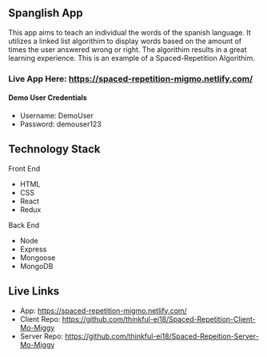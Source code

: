 ## Spanglish App
This app aims to teach an individual the words of the spanish language. It utilizes a linked list algorithim to display words based on the amount of times the user answered wrong or right. The algorithim results in a great learning experience. This is an example of a Spaced-Repetition Algorithim.

### Live App Here: https://spaced-repetition-migmo.netlify.com/
#### Demo User Credentials 
- Username: DemoUser
- Password: demouser123
## Technology Stack

Front End
- HTML
- CSS
- React
- Redux

Back End
- Node
- Express
- Mongoose
- MongoDB

## Live Links

- App: https://spaced-repetition-migmo.netlify.com/
- Client Repo: https://github.com/thinkful-ei18/Spaced-Repetition-Client-Mo-Miggy
- Server Repo: https://github.com/thinkful-ei18/Spaced-Repeition-Server-Mo-Miggy


